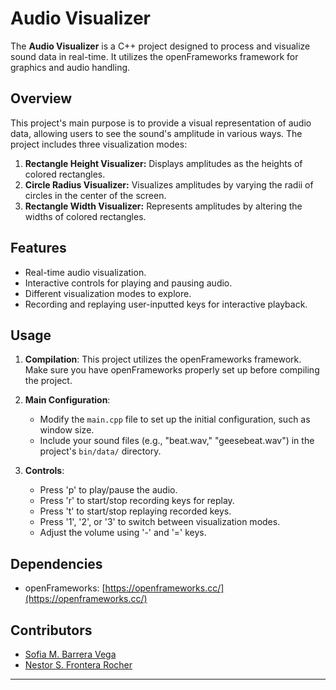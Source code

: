 # Audio Visualizer

The **Audio Visualizer** is a C++ project designed to process and visualize sound data in real-time. It utilizes the openFrameworks framework for graphics and audio handling.

## Overview

This project's main purpose is to provide a visual representation of audio data, allowing users to see the sound's amplitude in various ways. The project includes three visualization modes:

1. **Rectangle Height Visualizer:** Displays amplitudes as the heights of colored rectangles.
2. **Circle Radius Visualizer:** Visualizes amplitudes by varying the radii of circles in the center of the screen.
3. **Rectangle Width Visualizer:** Represents amplitudes by altering the widths of colored rectangles.

## Features

- Real-time audio visualization.
- Interactive controls for playing and pausing audio.
- Different visualization modes to explore.
- Recording and replaying user-inputted keys for interactive playback.

## Usage

1. **Compilation**: This project utilizes the openFrameworks framework. Make sure you have openFrameworks properly set up before compiling the project.

2. **Main Configuration**:
   - Modify the `main.cpp` file to set up the initial configuration, such as window size.
   - Include your sound files (e.g., "beat.wav," "geesebeat.wav") in the project's `bin/data/` directory.

3. **Controls**:
   - Press 'p' to play/pause the audio.
   - Press 'r' to start/stop recording keys for replay.
   - Press 't' to start/stop replaying recorded keys.
   - Press '1', '2', or '3' to switch between visualization modes.
   - Adjust the volume using '-' and '=' keys.

## Dependencies

- openFrameworks: [https://openframeworks.cc/](https://openframeworks.cc/)

## Contributors

- [Sofia M. Barrera Vega](https://github.com/smbv)
- [Nestor S. Frontera Rocher](https://github.com/nsfrontera)

---
